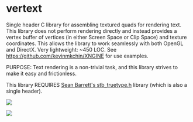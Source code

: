 # vertext
Single header C library for assembling textured quads for rendering text. This library does not perform rendering directly and instead provides a vertex buffer of vertices (in either Screen Space or Clip Space) and texture coordinates. This allows the library to work seamlessly with both OpenGL and DirectX. Very lightweight: ~450 LOC. See https://github.com/kevinmkchin/XNGINE for use examples. 

PURPOSE: Text rendering is a non-trivial task, and this library strives to make it easy and frictionless.

This library REQUIRES [Sean Barrett's stb_truetype.h](https://github.com/nothings/stb/blob/master/stb_truetype.h) library (which is also a single header).

![](https://github.com/kevinmkchin/vertext/blob/main/misc/console.gif?raw=true)

![](https://github.com/kevinmkchin/vertext/blob/main/misc/text-buffer-assembly.gif?raw=true)
